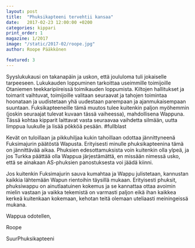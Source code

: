 ```yaml
---
layout: post
title:  "Phuksikapteeni tervehtii kansaa"
date:   2017-02-23 12:00:00 +0200
categories: kippari
print_order: 1
magazine: 1/2017
image: "/static/2017-02/roope.jpg"
author: Roope Pääkkönen

featured: 3
---
```

Syyslukukausi on takanapäin ja uskon, että joululoma tuli jokaiselle tarpeeseen. Lukukauden loppuminen tarkoittaa useimmille toimijoille Otaniemen teekkaripiireissä toimikauden loppumista. Kiltojen hallitukset ja toimarit vaihtuvat, toimijoille valitaan seuraavat ja tahojen toimintaa hoonataan ja uudistetaan yhä uudestaan parempaan ja ajanmukaisempaan suuntaan. Fuksikapteeneille tämä muutos tulee kuitenkin paljon myöhemmin (joskin seuraajat tulevat kuvaan tässä vaiheessa), mahdollisena Wappuna. Tässä kohtaa kipparit laittavat vasta seuraavaa vaihdetta silmään, uutta limppua luukulle ja lisää pökköä pesään. #fullblast

Kevät on tuloillaan ja pikkuhiljaa kukin tahoillaan odottaa jännittyneenä Fuksimajurin päätöstä Wapusta. Erityisesti minulle phuksikapteenina tämä on jännittävää aikaa. Phuksien edesottamuksista voin kuitenkin olla ylpeä, ja jos Turkka päättää olla Wappua järjestämättä, en missään nimessä usko, että se ainakaan AS-phuksien panostuksesta voi jäädä kiinni.

Jos kuitenkin Fuksimajurin sauva kumahtaa ja Wappu julistetaan, kannustan kaikkia lähtemään Wapun rientoihin täysillä mukaan. Erityisesti phuksit, phuksiwappu on ainutlaatuinen kokemus ja se kannattaa ottaa avoimin mielin vastaan ja vaikka tekemistä on varmasti paljon eikä ihan kaikkea kerkeä kuitenkaan kokemaan, kehotan teitä olemaan uteliaasti meiningeissä mukana.

Wappua odotellen,

Roope

SuurPhuksikapteeni
